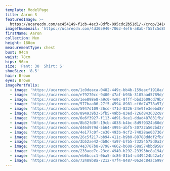 ```yaml
---
template: ModelPage
title: Aaron S
featuredImage: >-
  https://ucarecdn.com/ac454149-f1cb-4ec3-8dfb-095cdc2b51d1/-/crop/2414x1279/0,0/-/preview/
imageThumbnail: 'https://ucarecdn.com/4d305940-7063-4ef6-a8ab-f55fc5d809fb/'
firstName: Aaron
collection: Men
height: 180cm
measurementType: chest
bust: 94cm
waist: 78cm
hips: 96cm
size: 'Pant: 30  Shirt: S'
shoeSize: '8.5'
hair: Brown
eyes: Brown
imagePortfolio:
  - image: 'https://ucarecdn.com/1c0deaca-0482-449c-bb4b-159eacf1918a/'
  - image: 'https://ucarecdn.com/e79270cc-9400-47af-b93b-3105aad5789d/'
  - image: 'https://ucarecdn.com/1ee898e8-a9c0-4e9c-8fff-bbd3609cd79b/'
  - image: 'https://ucarecdn.com/577baa06-27f5-4594-8981-cf6d74778a57/'
  - image: 'https://ucarecdn.com/5947d109-36cd-471d-8226-34e9fe3eebd8/'
  - image: 'https://ucarecdn.com/894939b3-5fb5-49bb-83ed-726d843632c8/'
  - image: 'https://ucarecdn.com/6e6f3927-f113-4d91-9ee1-ddad487831fb/'
  - image: 'https://ucarecdn.com/8b32fd0f-19cb-4038-b4bc-8d9f9324b80d/'
  - image: 'https://ucarecdn.com/d46d979d-5b64-4995-abf5-30722a562bd2/'
  - image: 'https://ucarecdn.com/4e177c0f-ce30-493b-9cf2-74028ae03736/'
  - image: 'https://ucarecdn.com/26c5f217-bb94-411c-b9b0-88788dddf2fb/'
  - image: 'https://ucarecdn.com/3b52ae42-db8d-4a97-b7b5-73254575d0a3/'
  - image: 'https://ucarecdn.com/4e3707b8-8798-4662-b608-58a574bbd958/'
  - image: 'https://ucarecdn.com/233aee7c-23cd-4940-b292-23393bc8a194/'
  - image: 'https://ucarecdn.com/eb6bccc1-0ba5-4c86-81b4-c449424b42a4/'
  - image: 'https://ucarecdn.com/72489b8a-7212-47f4-8487-062ec84ac699/'
---
```


